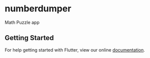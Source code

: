 # numberdumper

Math Puzzle app

## Getting Started

For help getting started with Flutter, view our online
[documentation](https://flutter.io/).
